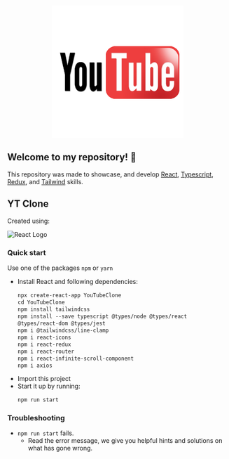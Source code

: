 <div align="center">
<img src="https://github.com/wiktorkoscielny/YouTube/blob/YT-25/src/youtube/style/assets/yt-logo.png" width="300" alt="YouTube Logo" />
</div>

## Welcome to my repository! 🚀 

This repository was made to showcase, and develop [React](https://react.dev), [Typescript](https://www.typescriptlang.org
), [Redux](https://redux.js.org), and [Tailwind](https://tailwindcss.com) skills.

## YT Clone

Created using: 

<img src="https://miro.medium.com/v2/resize:fit:1200/1*et_kPtJUzLi0GMYP9JlVmg.gif" width="300" alt="React Logo" />

### Quick start

Use one of the packages `npm` or `yarn`
- Install React and following dependencies:
   ```
   npx create-react-app YouTubeClone
   cd YouTubeClone
   npm install tailwindcss
   npm install --save typescript @types/node @types/react @types/react-dom @types/jest
   npm i @tailwindcss/line-clamp
   npm i react-icons
   npm i react-redux
   npm i react-router
   npm i react-infinite-scroll-component
   npm i axios
   ```
- Import this project
- Start it up by running:
    ```bash
    npm run start
    ```
### Troubleshooting 
- ```npm run start``` fails.
  - Read the error message, we give you helpful hints and solutions on what has gone wrong.
